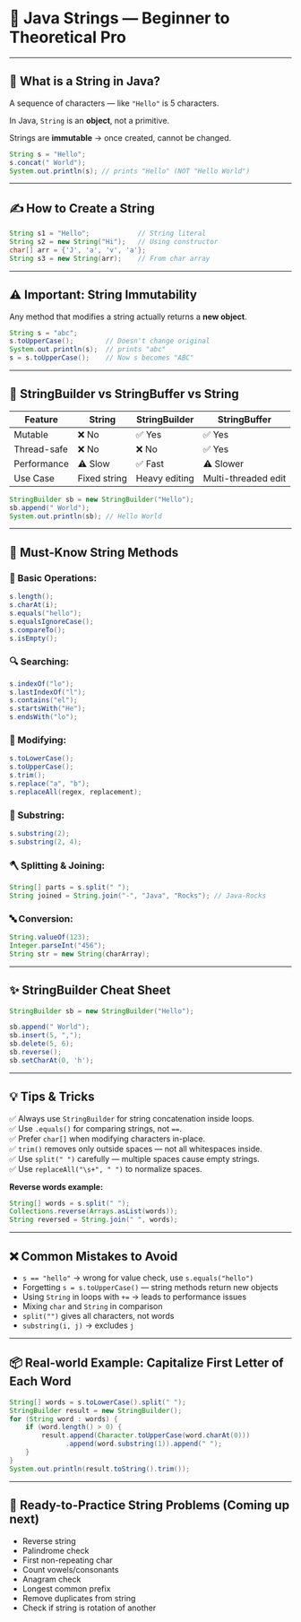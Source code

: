 
# 📘 Java Strings — Beginner to Theoretical Pro

---

## 🧵 What is a String in Java?
A sequence of characters — like `"Hello"` is 5 characters.

In Java, `String` is an **object**, not a primitive.

Strings are **immutable** → once created, cannot be changed.

```java
String s = "Hello";
s.concat(" World"); 
System.out.println(s); // prints "Hello" (NOT "Hello World")
```

---

## ✍️ How to Create a String

```java
String s1 = "Hello";            // String literal
String s2 = new String("Hi");   // Using constructor
char[] arr = {'J', 'a', 'v', 'a'};
String s3 = new String(arr);    // From char array
```

---

## ⚠️ Important: String Immutability

Any method that modifies a string actually returns a **new object**.

```java
String s = "abc";
s.toUpperCase();        // Doesn't change original
System.out.println(s);  // prints "abc"
s = s.toUpperCase();    // Now s becomes "ABC"
```

---

## 🔧 StringBuilder vs StringBuffer vs String

| Feature      | String | StringBuilder | StringBuffer |
|--------------|--------|---------------|--------------|
| Mutable      | ❌ No  | ✅ Yes        | ✅ Yes       |
| Thread-safe  | ❌ No  | ❌ No         | ✅ Yes       |
| Performance  | ⚠️ Slow | ✅ Fast       | ⚠️ Slower    |
| Use Case     | Fixed string | Heavy editing | Multi-threaded edit |

```java
StringBuilder sb = new StringBuilder("Hello");
sb.append(" World");
System.out.println(sb); // Hello World
```

---

## 🔑 Must-Know String Methods

### 💬 Basic Operations:

```java
s.length();            
s.charAt(i);           
s.equals("hello");     
s.equalsIgnoreCase();  
s.compareTo();         
s.isEmpty();           
```

### 🔍 Searching:

```java
s.indexOf("lo");       
s.lastIndexOf("l");    
s.contains("el");      
s.startsWith("He");    
s.endsWith("lo");      
```

### 🔨 Modifying:

```java
s.toLowerCase();       
s.toUpperCase();
s.trim();              
s.replace("a", "b");   
s.replaceAll(regex, replacement);
```

### 📐 Substring:

```java
s.substring(2);        
s.substring(2, 4);     
```

### 🪓 Splitting & Joining:

```java
String[] parts = s.split(" ");
String joined = String.join("-", "Java", "Rocks"); // Java-Rocks
```

### 🔤 Conversion:

```java
String.valueOf(123);        
Integer.parseInt("456");    
String str = new String(charArray);
```

---

## ✨ StringBuilder Cheat Sheet

```java
StringBuilder sb = new StringBuilder("Hello");

sb.append(" World");          
sb.insert(5, ",");            
sb.delete(5, 6);              
sb.reverse();                 
sb.setCharAt(0, 'h');         
```

---

## 💡 Tips & Tricks

✅ Always use `StringBuilder` for string concatenation inside loops.  
✅ Use `.equals()` for comparing strings, not `==`.  
✅ Prefer `char[]` when modifying characters in-place.  
✅ `trim()` removes only outside spaces — not all whitespaces inside.  
✅ Use `split(" ")` carefully — multiple spaces cause empty strings.  
✅ Use `replaceAll("\s+", " ")` to normalize spaces.  

**Reverse words example:**

```java
String[] words = s.split(" ");
Collections.reverse(Arrays.asList(words));
String reversed = String.join(" ", words);
```

---

## ❌ Common Mistakes to Avoid

- `s == "hello"` → wrong for value check, use `s.equals("hello")`
- Forgetting `s = s.toUpperCase()` — string methods return new objects
- Using `String` in loops with `+=` → leads to performance issues
- Mixing `char` and `String` in comparison
- `split("")` gives all characters, not words
- `substring(i, j)` → excludes `j`

---

## 📦 Real-world Example: Capitalize First Letter of Each Word

```java
String[] words = s.toLowerCase().split(" ");
StringBuilder result = new StringBuilder();
for (String word : words) {
    if (word.length() > 0) {
        result.append(Character.toUpperCase(word.charAt(0)))
              .append(word.substring(1)).append(" ");
    }
}
System.out.println(result.toString().trim());
```

---

## 🧪 Ready-to-Practice String Problems (Coming up next)

- Reverse string
- Palindrome check
- First non-repeating char
- Count vowels/consonants
- Anagram check
- Longest common prefix
- Remove duplicates from string
- Check if string is rotation of another
